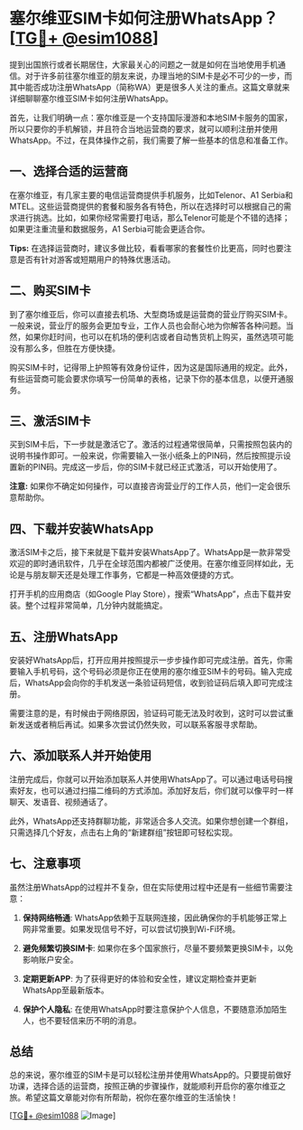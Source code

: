 # 塞尔维亚SIM卡如何注册WhatsApp？[[TG💪+ @esim1088](https://t.me/s/esim1088)]

提到出国旅行或者长期居住，大家最关心的问题之一就是如何在当地使用手机通信。对于许多前往塞尔维亚的朋友来说，办理当地的SIM卡是必不可少的一步，而其中能否成功注册WhatsApp（简称WA）更是很多人关注的重点。这篇文章就来详细聊聊塞尔维亚SIM卡如何注册WhatsApp。

首先，让我们明确一点：塞尔维亚是一个支持国际漫游和本地SIM卡服务的国家，所以只要你的手机解锁，并且符合当地运营商的要求，就可以顺利注册并使用WhatsApp。不过，在具体操作之前，我们需要了解一些基本的信息和准备工作。

## 一、选择合适的运营商

在塞尔维亚，有几家主要的电信运营商提供手机服务，比如Telenor、A1 Serbia和MTEL。这些运营商提供的套餐和服务各有特色，所以在选择时可以根据自己的需求进行挑选。比如，如果你经常需要打电话，那么Telenor可能是个不错的选择；如果更注重流量和数据服务，A1 Serbia可能会更适合你。

**Tips:** 在选择运营商时，建议多做比较，看看哪家的套餐性价比更高，同时也要注意是否有针对游客或短期用户的特殊优惠活动。

## 二、购买SIM卡

到了塞尔维亚后，你可以直接去机场、大型商场或是运营商的营业厅购买SIM卡。一般来说，营业厅的服务会更加专业，工作人员也会耐心地为你解答各种问题。当然，如果你赶时间，也可以在机场的便利店或者自动售货机上购买，虽然选项可能没有那么多，但胜在方便快捷。

购买SIM卡时，记得带上护照等有效身份证件，因为这是国际通用的规定。此外，有些运营商可能会要求你填写一份简单的表格，记录下你的基本信息，以便开通服务。

## 三、激活SIM卡

买到SIM卡后，下一步就是激活它了。激活的过程通常很简单，只需按照包装内的说明书操作即可。一般来说，你需要输入一张小纸条上的PIN码，然后按照提示设置新的PIN码。完成这一步后，你的SIM卡就已经正式激活，可以开始使用了。

**注意:** 如果你不确定如何操作，可以直接咨询营业厅的工作人员，他们一定会很乐意帮助你。

## 四、下载并安装WhatsApp

激活SIM卡之后，接下来就是下载并安装WhatsApp了。WhatsApp是一款非常受欢迎的即时通讯软件，几乎在全球范围内都被广泛使用。在塞尔维亚同样如此，无论是与朋友聊天还是处理工作事务，它都是一种高效便捷的方式。

打开手机的应用商店（如Google Play Store），搜索“WhatsApp”，点击下载并安装。整个过程非常简单，几分钟内就能搞定。

## 五、注册WhatsApp

安装好WhatsApp后，打开应用并按照提示一步步操作即可完成注册。首先，你需要输入手机号码，这个号码必须是你正在使用的塞尔维亚SIM卡的号码。输入完成后，WhatsApp会向你的手机发送一条验证码短信，收到验证码后填入即可完成注册。

需要注意的是，有时候由于网络原因，验证码可能无法及时收到，这时可以尝试重新发送或者稍后再试。如果多次尝试仍然失败，可以联系客服寻求帮助。

## 六、添加联系人并开始使用

注册完成后，你就可以开始添加联系人并使用WhatsApp了。可以通过电话号码搜索好友，也可以通过扫描二维码的方式添加。添加好友后，你们就可以像平时一样聊天、发语音、视频通话了。

此外，WhatsApp还支持群聊功能，非常适合多人交流。如果你想创建一个群组，只需选择几个好友，点击右上角的“新建群组”按钮即可轻松实现。

## 七、注意事项

虽然注册WhatsApp的过程并不复杂，但在实际使用过程中还是有一些细节需要注意：

1. **保持网络畅通**: WhatsApp依赖于互联网连接，因此确保你的手机能够正常上网非常重要。如果发现信号不好，可以尝试切换到Wi-Fi环境。
   
2. **避免频繁切换SIM卡**: 如果你在多个国家旅行，尽量不要频繁更换SIM卡，以免影响账户安全。

3. **定期更新APP**: 为了获得更好的体验和安全性，建议定期检查并更新WhatsApp至最新版本。

4. **保护个人隐私**: 在使用WhatsApp时要注意保护个人信息，不要随意添加陌生人，也不要轻信来历不明的消息。

## 总结

总的来说，塞尔维亚的SIM卡是可以轻松注册并使用WhatsApp的。只要提前做好功课，选择合适的运营商，按照正确的步骤操作，就能顺利开启你的塞尔维亚之旅。希望这篇文章能对你有所帮助，祝你在塞尔维亚的生活愉快！

[[TG💪+ @esim1088](https://t.me/s/esim1088) ![Image](https://i.postimg.cc/4NQfJmqS/Snipaste-2025-05-13-00-14-12.png)]